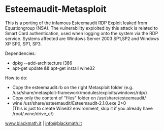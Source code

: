 # Esteemaudit-Metasploit

This is a porting of the infamous Esteemaudit RDP Exploit leaked from Equationgroup (NSA).
The vulnerability exploited by this attack is related to Smart Card authentication, used when 
logging onto the system via the RDP service. Systems affected are Windows Server 2003 SP1,SP2 
and Windows XP SP0, SP1, SP3.

Dependencies:

- dpkg --add-architecture i386
- apt-get update && apt-get install wine32

How to do:

- Copy the esteemaudit.rb on the right Metasploit folder
(e.g. /usr/share/metasploit-framework/modules/exploits/windows/rdp/)
- Copy only the content of "files" folder on /usr/share/esteemaudit/
- wine /usr/share/esteemaudit/Esteemaudit-2.1.0.exe 2>0   
(This is just to create Wine32 environment, skip it if you already have /root/.wine/drive_c/)


www.blackmath.it | info@blackmath.it


